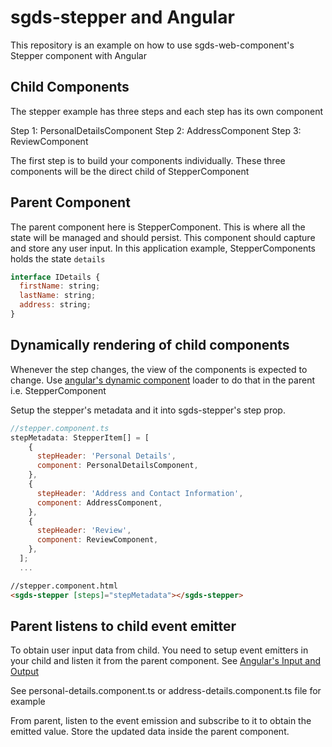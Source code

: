 # sgds-stepper and Angular

This repository is an example on how to use sgds-web-component's Stepper component with Angular

## Child Components

The stepper example has three steps and each step has its own component

Step 1: PersonalDetailsComponent
Step 2: AddressComponent
Step 3: ReviewComponent

The first step is to build your components individually. These three components will be the direct child of StepperComponent

## Parent Component

The parent component here is StepperComponent. This is where all the state will be managed and should persist. This component should capture and store any user input.
In this application example, StepperComponents holds the state `details`

```js
interface IDetails {
  firstName: string;
  lastName: string;
  address: string;
}
```

## Dynamically rendering of child components

Whenever the step changes, the view of the components is expected to change.
Use [angular's dynamic component](https://angular.io/guide/dynamic-component-loader) loader to do that in the parent i.e. StepperComponent

Setup the stepper's metadata and it into sgds-stepper's step prop.

```jsx
//stepper.component.ts
stepMetadata: StepperItem[] = [
    {
      stepHeader: 'Personal Details',
      component: PersonalDetailsComponent,
    },
    {
      stepHeader: 'Address and Contact Information',
      component: AddressComponent,
    },
    {
      stepHeader: 'Review',
      component: ReviewComponent,
    },
  ];
  ...
```
```html
//stepper.component.html
<sgds-stepper [steps]="stepMetadata"></sgds-stepper>
```

## Parent listens to child event emitter

To obtain user input data from child. You need to setup event emitters in your child and listen it from the parent component. See [Angular's Input and Output](https://angular.io/guide/inputs-outputs)

See personal-details.component.ts or address-details.component.ts file for example 

From parent, listen to the event emission and subscribe to it to obtain the emitted value. Store the updated data inside the parent component.

